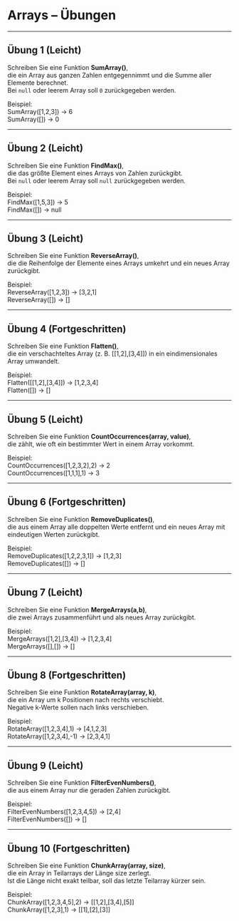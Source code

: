 # Arrays – Übungen

---

## Übung 1 (Leicht)

Schreiben Sie eine Funktion **SumArray()**,  
die ein Array aus ganzen Zahlen entgegennimmt und die Summe aller Elemente berechnet.  
Bei `null` oder leerem Array soll `0` zurückgegeben werden.

Beispiel:  
SumArray([1,2,3]) → 6  
SumArray([]) → 0  

---

## Übung 2 (Leicht)

Schreiben Sie eine Funktion **FindMax()**,  
die das größte Element eines Arrays von Zahlen zurückgibt.  
Bei `null` oder leerem Array soll `null` zurückgegeben werden.

Beispiel:  
FindMax([1,5,3]) → 5  
FindMax([]) → null  

---

## Übung 3 (Leicht)

Schreiben Sie eine Funktion **ReverseArray()**,  
die die Reihenfolge der Elemente eines Arrays umkehrt und ein neues Array zurückgibt.

Beispiel:  
ReverseArray([1,2,3]) → [3,2,1]  
ReverseArray([]) → []  

---

## Übung 4 (Fortgeschritten)

Schreiben Sie eine Funktion **Flatten()**,  
die ein verschachteltes Array (z. B. [[1,2],[3,4]]) in ein eindimensionales Array umwandelt.  

Beispiel:  
Flatten([[1,2],[3,4]]) → [1,2,3,4]  
Flatten([]) → []  

---

## Übung 5 (Leicht)

Schreiben Sie eine Funktion **CountOccurrences(array, value)**,  
die zählt, wie oft ein bestimmter Wert in einem Array vorkommt.  

Beispiel:  
CountOccurrences([1,2,3,2],2) → 2  
CountOccurrences([1,1,1],1) → 3  

---

## Übung 6 (Fortgeschritten)

Schreiben Sie eine Funktion **RemoveDuplicates()**,  
die aus einem Array alle doppelten Werte entfernt und ein neues Array mit eindeutigen Werten zurückgibt.

Beispiel:  
RemoveDuplicates([1,2,2,3,1]) → [1,2,3]  
RemoveDuplicates([]) → []  

---

## Übung 7 (Leicht)

Schreiben Sie eine Funktion **MergeArrays(a,b)**,  
die zwei Arrays zusammenführt und als neues Array zurückgibt.

Beispiel:  
MergeArrays([1,2],[3,4]) → [1,2,3,4]  
MergeArrays([],[]) → []  

---

## Übung 8 (Fortgeschritten)

Schreiben Sie eine Funktion **RotateArray(array, k)**,  
die ein Array um k Positionen nach rechts verschiebt.  
Negative k-Werte sollen nach links verschieben.

Beispiel:  
RotateArray([1,2,3,4],1) → [4,1,2,3]  
RotateArray([1,2,3,4],-1) → [2,3,4,1]  

---

## Übung 9 (Leicht)

Schreiben Sie eine Funktion **FilterEvenNumbers()**,  
die aus einem Array nur die geraden Zahlen zurückgibt.

Beispiel:  
FilterEvenNumbers([1,2,3,4,5]) → [2,4]  
FilterEvenNumbers([]) → []  

---

## Übung 10 (Fortgeschritten)

Schreiben Sie eine Funktion **ChunkArray(array, size)**,  
die ein Array in Teilarrays der Länge size zerlegt.  
Ist die Länge nicht exakt teilbar, soll das letzte Teilarray kürzer sein.

Beispiel:  
ChunkArray([1,2,3,4,5],2) → [[1,2],[3,4],[5]]  
ChunkArray([1,2,3],1) → [[1],[2],[3]]  

